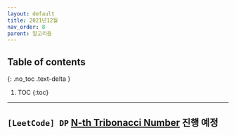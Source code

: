 ```yaml
---
layout: default
title: 2021년12월
nav_order: 8
parent: 알고리즘
---
```

## Table of contents
{: .no_toc .text-delta }

1. TOC
{:toc}

---


## **`[LeetCode] DP` [N-th Tribonacci Number](https://leetcode.com/problems/n-th-tribonacci-number/) 진행 예정**

```java

```